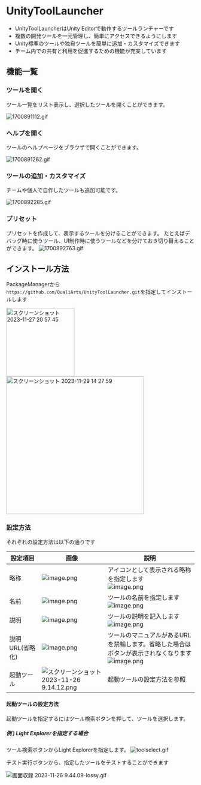 # UnityToolLauncher

- UnityToolLauncherはUnity Editorで動作するツールランチャーです
- 複数の開発ツールを一元管理し、簡単にアクセスできるようにします
- Unity標準のツールや独自ツールを簡単に追加・カスタマイズできます
- チーム内での共有と利用を促進するための機能が充実しています

## 機能一覧

### ツールを開く
ツール一覧をリスト表示し、選択したツールを開くことができます。

![1700891112.gif](https://qiita-image-store.s3.ap-northeast-1.amazonaws.com/0/213392/dc8118a6-393d-03f7-b2e0-f99149bd4e1c.gif)

### ヘルプを開く
ツールのヘルプページをブラウザで開くことができます。

![1700891262.gif](https://qiita-image-store.s3.ap-northeast-1.amazonaws.com/0/213392/ea3b3d05-5be7-1a22-0a27-76cbf1912ea8.gif)

### ツールの追加・カスタマイズ
チームや個人で自作したツールも追加可能です。

![1700892285.gif](https://qiita-image-store.s3.ap-northeast-1.amazonaws.com/0/213392/576990e9-8538-6f10-2cbb-ccc74eb4f930.gif)

### プリセット
プリセットを作成して、表示するツールを分けることができます。
たとえばデバッグ時に使うツール、UI制作時に使うツールなどを分けておき切り替えることができます。
![1700892763.gif](https://qiita-image-store.s3.ap-northeast-1.amazonaws.com/0/213392/fba97805-089c-dd10-98bf-6a3086a7a841.gif)

## インストール方法
PackageManagerから `https://github.com/QualiArts/UnityToolLauncher.git`を指定してインストールします

<img width="182" alt="スクリーンショット 2023-11-27 20 57 45" src="https://github.com/rarudo/UnityToolLauncher/assets/15700036/73b0d85e-f33d-4d92-bc67-e69629ab8abc">

<img width="367" alt="スクリーンショット 2023-11-29 14 27 59" src="https://github.com/QualiArts/UnityToolLauncher/assets/15700036/c688723c-0755-445d-b590-6fb79e416ed2">


### 設定方法
それぞれの設定方法は以下の通りです

| 設定項目        | 画像                                                                                                                      | 説明                                                                                                                                                                                                               |
| --------------- | ------------------------------------------------------------------------------------------------------------------------- | ------------------------------------------------------------------------------------------------------------------------------------------------------------------------------------------------------------------ |
| 略称            | ![image.png](https://qiita-image-store.s3.ap-northeast-1.amazonaws.com/0/213392/b3f04c2e-fd08-e5d9-ae13-bd81f63924c8.png) | アイコンとして表示される略称を指定します <br> ![image.png](https://qiita-image-store.s3.ap-northeast-1.amazonaws.com/0/213392/e867c608-f17f-93fa-90f1-401051547a43.png)                                            |
| 名前            | ![image.png](https://qiita-image-store.s3.ap-northeast-1.amazonaws.com/0/213392/7e7c5016-2be4-3868-154b-13fa4f185159.png) | ツールの名前を指定します <br> ![image.png](https://qiita-image-store.s3.ap-northeast-1.amazonaws.com/0/213392/8f4d834b-6baf-97de-af31-75ef3c89608d.png)                                                            |
| 説明            | ![image.png](https://qiita-image-store.s3.ap-northeast-1.amazonaws.com/0/213392/13704a6f-9027-4b5e-3abb-a8ad967f6e1a.png) | ツールの説明を記入します <br> ![image.png](https://qiita-image-store.s3.ap-northeast-1.amazonaws.com/0/213392/e30f6d24-071d-0050-cf41-7dfa43fb19ce.png)                                                            |
| 説明URL(省略化) | ![image.png](https://qiita-image-store.s3.ap-northeast-1.amazonaws.com/0/213392/bd17f7bc-81d4-07a3-9c72-785f68caf6a9.png) | ツールのマニュアルがあるURLを禁輸します。省略した場合はボタンが表示されなくなります <br> ![image.png](https://qiita-image-store.s3.ap-northeast-1.amazonaws.com/0/213392/59c45fa4-69f9-f4ef-4371-be3aee707db5.png) |
| 起動ツール      | ![スクリーンショット 2023-11-26 9.14.12.png](https://qiita-image-store.s3.ap-northeast-1.amazonaws.com/0/213392/83313cc7-c84e-5511-20d4-f81266b27b4d.png) |  起動ツールの設定方法を参照                                                                                                                                                                                                                  |

#### 起動ツールの設定方法
起動ツールを指定するにはツール検索ボタンを押して、ツールを選択します。

##### 例 ) Light Explorerを指定する場合

ツール検索ボタンからLight Explorerを指定します。
![toolselect.gif](https://qiita-image-store.s3.ap-northeast-1.amazonaws.com/0/213392/fd477210-0366-e712-2667-88d4d561e348.gif)

テスト実行ボタンから、指定したツールをテストすることができます

![画面収録 2023-11-26 9.44.09-lossy.gif](https://qiita-image-store.s3.ap-northeast-1.amazonaws.com/0/213392/4e863354-7560-e1c2-6f4a-8851014b4e2a.gif)
